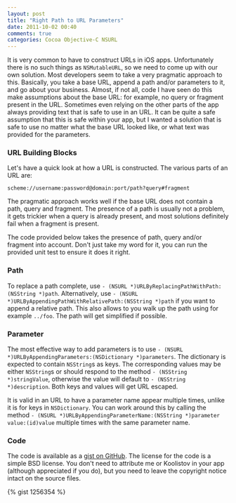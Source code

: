 ```yaml
---
layout: post
title: "Right Path to URL Parameters"
date: 2011-10-02 00:40
comments: true
categories: Cocoa Objective-C NSURL
---
```


It is very common to have to construct URLs in iOS apps. Unfortunately there is no such things as `NSMutableURL`, so we need to come up with our own solution. Most developers seem to take a very pragmatic approach to this. Basically, you take a base URL, append a path and/or parameters to it, and go about your business. Almost, if not all, code I have seen do this make assumptions about the base URL: for example, no query or fragment present in the URL. Sometimes even relying on the other parts of the app always providing text that is safe to use in an URL. It can be quite a safe assumption that this is safe within your app, but I wanted a solution that is safe to use no matter what the base URL looked like, or what text was provided for the parameters.

<!--more-->

### URL Building Blocks
Let's have a quick look at how a URL is constructed. The various parts of an URL are:

    scheme://username:password@domain:port/path?query#fragment

The pragmatic approach works well if the base URL does not contain a path, query and fragment. The presence of a path is usually not a problem, it gets trickier when a query is already present, and most solutions definitely fail when a fragment is present.

The code provided below takes the presence of path, query and/or fragment into account. Don't just take my word for it, you can run the provided unit test to ensure it does it right.

### Path
To replace a path complete, use `- (NSURL *)URLByReplacingPathWithPath:(NSString *)path`. Alternatively, use `- (NSURL *)URLByAppendingPathWithRelativePath:(NSString *)path` if you want to append a relative path. This also allows to you walk up the path using for example `../foo`. The path will get simplified if possible.

### Parameter
The most effective way to add parameters is to use `- (NSURL *)URLByAppendingParameters:(NSDictionary *)parameters`. The dictionary is expected to contain `NSString`s as keys. The corresponding values may be either `NSString`s or should respond to the method `- (NSString *)stringValue`, otherwise the value will default to  `- (NSString *)description`. Both keys and values will get URL escaped.

It is valid in an URL to have a parameter name appear multiple times, unlike it is for keys in `NSDictionary`. You can work around this by calling the method `- (NSURL *)URLByAppendingParameterName:(NSString *)parameter value:(id)value` multiple times with the same parameter name.

### Code
The code is available as a [gist on GitHub](https://gist.github.com/1256354). The license for the code is a simple BSD license. You don't need to attribute me or Koolistov in your app (although appreciated if you do), but you need to leave the copyright notice intact on the source files.

{% gist 1256354 %}

